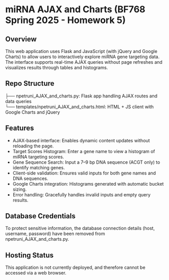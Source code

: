 # miRNA AJAX and Charts (BF768 Spring 2025 - Homework 5)

## Overview
This web application uses Flask and JavaScript (with jQuery and Google Charts) to allow users to interactively explore miRNA gene targeting data. The interface supports real-time AJAX queries without page refreshes and visualizes results through tables and histograms.

## Repo Structure
├── npetruni_AJAX_and_charts.py: Flask app handling AJAX routes and data queries<br>
└── templates/npetruni_AJAX_and_charts.html: HTML + JS client with Google Charts and jQuery

## Features
- AJAX-based interface: Enables dynamic content updates without reloading the page.
- Target Scores Histogram: Enter a gene name to view a histogram of miRNA targeting scores.
- Gene Sequence Search: Input a 7–9 bp DNA sequence (ACGT only) to identify matching genes.
- Client-side validation: Ensures valid inputs for both gene names and DNA sequences.
- Google Charts integration: Histograms generated with automatic bucket sizing.
- Error handling: Gracefully handles invalid inputs and empty query results.

## Database Credentials 
To protect sensitive information, the database connection details (host, username, password) have been removed from npetruni_AJAX_and_charts.py.

## Hosting Status
This application is not currently deployed, and therefore cannot be accessed via a web browser.

